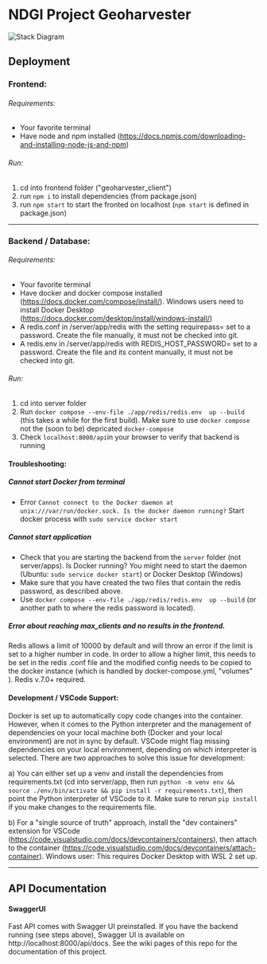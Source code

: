 # NDGI Project Geoharvester

![Stack Diagram](https://user-images.githubusercontent.com/36440175/220350037-c8300e83-8d18-4962-b99a-54b75f5c886a.PNG)

## Deployment

### Frontend:

###### Requirements:

- Your favorite terminal
- Have node and npm installed (https://docs.npmjs.com/downloading-and-installing-node-js-and-npm)

###### Run:

1. cd into frontend folder ("geoharvester_client")
2. run `npm i` to install dependencies (from package.json)
3. run `npm start` to start the fronted on localhost (`npm start` is defined in package.json)

---

### Backend / Database:

###### Requirements:

- Your favorite terminal
- Have docker and docker compose installed (https://docs.docker.com/compose/install/). Windows users need to install Docker Desktop (https://docs.docker.com/desktop/install/windows-install/)
- A redis.conf in /server/app/redis with the setting requirepass= set to a password. Create the file manually, it must not be checked into git.
- A redis.env in /server/app/redis with REDIS_HOST_PASSWORD= set to a password. Create the file and its content manually, it must not be checked into git.

###### Run:

1. cd into server folder
2. Run `docker compose --env-file ./app/redis/redis.env  up --build` (this takes a while for the first build). Make sure to use `docker compose` not the (soon to be) depricated `docker-compose`
3. Check `localhost:8000/api`in your browser to verify that backend is running

#### Troubleshooting:

##### Cannot start Docker from terminal

- Error `Cannot connect to the Docker daemon at unix:///var/run/docker.sock. Is the docker daemon running?` Start docker process with `sudo service docker start`

##### Cannot start application

- Check that you are starting the backend from the `server` folder (not server/apps). Is Docker running? You might need to start the daemon (Ubuntu: `sudo service docker start`) or Docker Desktop (Windows)
- Make sure that you have created the two files that contain the redis password, as described above.
- Use `docker compose --env-file ./app/redis/redis.env  up --build` (or another path to where the redis password is located).

##### Error about reaching max_clients and no results in the frontend.

Redis allows a limit of 10000 by default and will throw an error if the limit is set to a higher number in code. In order to allow a higher limit, this needs to be set in the redis .conf file and the modified config needs to be copied to the docker instance (which is handled by docker-compose.yml, "volumes" ). Redis v.7.0+ required.

#### Development / VSCode Support:

Docker is set up to automatically copy code changes into the container. However, when it comes to the Python interpreter and the management of dependencies on your local machine both (Docker and your local environment) are not in sync by default. VSCode might flag missing dependencies on your local environment, depending on which interpreter is selected. There are two approaches to solve this issue for development:

a) You can either set up a venv and install the dependencies from requirements.txt (cd into server/app, then run `python -m venv env &&  source ./env/bin/activate && pip install -r requirements.txt`), then point the Python interpreter of VSCode to it. Make sure to rerun `pip install` if you make changes to the requirements file.

b) For a "single source of truth" approach, install the "dev containers" extension for VSCode (https://code.visualstudio.com/docs/devcontainers/containers), then attach to the container (https://code.visualstudio.com/docs/devcontainers/attach-container). Windows user: This requires Docker Desktop with WSL 2 set up.

---

## API Documentation

#### SwaggerUI

Fast API comes with Swagger UI preinstalled. If you have the backend running (see steps above), Swagger UI is available on http://localhost:8000/api/docs. See the wiki pages of this repo for the documentation of this project.
